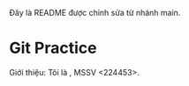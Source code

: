Đây là README được chỉnh sửa từ nhánh main.
# Git Practice

Giới thiệu: Tôi là <Ho Phuoc Loi>, MSSV <224453>.

